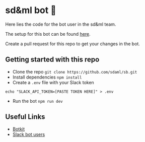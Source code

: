 # sd&ml bot 🤖

Here lies the code for the bot user in the sd&ml team.

The setup for this bot can be found [here](http://bot.sdaml.club).

Create a pull request for this repo to get your changes in the bot.

## Getting started with this repo

- Clone the repo `git clone https://github.com/sdaml/sb.git`
- Install dependencies `npm install`
- Create a `.env` file with your Slack token

`echo "SLACK_API_TOKEN=[PASTE TOKEN HERE]" > .env`

- Run the bot `npm run dev`

## Useful Links

- [Botkit](https://github.com/howdyai/botkit)
- [Slack bot users](https://api.slack.com/bot-users)
